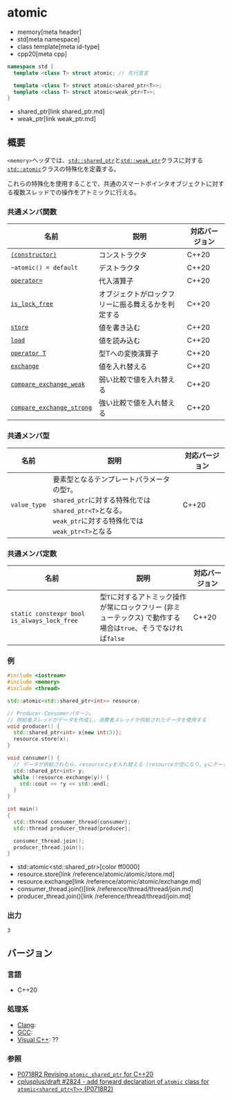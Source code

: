 # atomic
* memory[meta header]
* std[meta namespace]
* class template[meta id-type]
* cpp20[meta cpp]

```cpp
namespace std {
  template <class T> struct atomic; // 先行宣言

  template <class T> struct atomic<shared_ptr<T>>;
  template <class T> struct atomic<weak_ptr<T>>;
}
```
* shared_ptr[link shared_ptr.md]
* weak_ptr[link weak_ptr.md]

## 概要
`<memory>`ヘッダでは、[`std::shared_ptr`](shared_ptr.md)と[`std::weak_ptr`](weak_ptr.md)クラスに対する[`std::atomic`](/reference/atomic/atomic.md)クラスの特殊化を定義する。

これらの特殊化を使用することで、共通のスマートポインタオブジェクトに対する複数スレッドでの操作をアトミックに行える。


### 共通メンバ関数
| 名前 | 説明 | 対応バージョン |
|------|------|-----|
| [`(constructor)`](/reference/atomic/atomic/op_constructor.md) | コンストラクタ | C++20 |
| `~atomic() = default`                       | デストラクタ | C++20 |
| [`operator=`](/reference/atomic/atomic/op_assign.md)          | 代入演算子 | C++20 |
| [`is_lock_free`](/reference/atomic/atomic/is_lock_free.md)    | オブジェクトがロックフリーに振る舞えるかを判定する | C++20 |
| [`store`](/reference/atomic/atomic/store.md)                  | 値を書き込む | C++20 |
| [`load`](/reference/atomic/atomic/load.md)                    | 値を読み込む | C++20 |
| [`operator T`](/reference/atomic/atomic/op_t.md)              | 型Tへの変換演算子 | C++20 |
| [`exchange`](/reference/atomic/atomic/exchange.md)            | 値を入れ替える | C++20 |
| [`compare_exchange_weak`](/reference/atomic/atomic/compare_exchange_weak.md) | 弱い比較で値を入れ替える | C++20 |
| [`compare_exchange_strong`](/reference/atomic/atomic/compare_exchange_strong.md) | 強い比較で値を入れ替える | C++20 |


### 共通メンバ型
| 名前 | 説明 | 対応バージョン |
|------|------|----------------|
| `value_type` | 要素型となるテンプレートパラメータの型`T`。<br/> `shared_ptr`に対する特殊化では`shared_ptr<T>`となる。<br/> `weak_ptr`に対する特殊化では`weak_ptr<T>`となる | C++20 |


### 共通メンバ定数

| 名前 | 説明 | 対応バージョン |
|------|------|----------------|
| `static constexpr bool is_always_lock_free` | 型`T`に対するアトミック操作が常にロックフリー (非ミューテックス) で動作する場合は`true`、そうでなければ`false` | C++20 |


### 例
```cpp example
#include <iostream>
#include <memory>
#include <thread>

std::atomic<std::shared_ptr<int>> resource;

// Producer-Consumerパターン。
// 供給者スレッドがデータを作成し、消費者スレッドが供給されたデータを使用する
void producer() {
  std::shared_ptr<int> x{new int(3)};
  resource.store(x);
}

void consumer() {
  // データが供給されたら、resourceとyを入れ替える (resourceが空になり、yにデータが入る)。
  std::shared_ptr<int> y;
  while (!resource.exchange(y)) {
    std::cout << *y << std::endl;
  }
}

int main()
{
  std::thread consumer_thread{consumer};
  std::thread producer_thread{producer};

  consumer_thread.join();
  producer_thread.join();
}
```
* std::atomic<std::shared_ptr<int>>[color ff0000]
* resource.store[link /reference/atomic/atomic/store.md]
* resource.exchange[link /reference/atomic/atomic/exchange.md]
* consumer_thread.join()[link /reference/thread/thread/join.md]
* producer_thread.join()[link /reference/thread/thread/join.md]

### 出力
```
3
```


## バージョン
### 言語
- C++20

### 処理系
- [Clang](/implementation.md#clang):
- [GCC](/implementation.md#gcc):
- [Visual C++](/implementation.md#visual_cpp): ??


### 参照
- [P0718R2 Revising `atomic_shared_ptr` for C++20](http://www.open-std.org/jtc1/sc22/wg21/docs/papers/2017/p0718r2.html)
- [cplusplus/draft #2824 - add forward declaration of `atomic` class for `atomic<shared_ptr<T>>` (P0718R2)](https://github.com/cplusplus/draft/pull/2824)
